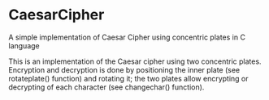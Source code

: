 # CaesarCipher
A simple implementation of Caesar Cipher using concentric plates in C language

This is an implementation of the Caesar cipher using two concentric plates.
Encryption and decryption is done by positioning the inner plate (see 
rotateplate() function) and rotating it; the two plates allow encrypting 
or decrypting of each character (see changechar() function).
